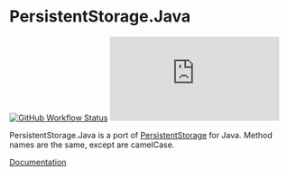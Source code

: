 # PersistentStorage.Java

[![GitHub Workflow Status](https://img.shields.io/github/workflow/status/jtsshieh/PersistentStorage.Java/Build%20Project?style=for-the-badge)](https://github.com/jtsshieh/PersistentStorage.Java/actions?query=workflow%3A%22Build+Project%22)
[![GitHub](https://img.shields.io/github/license/jtsshieh/PersistentStorage.Java?style=for-the-badge)](https://github.com/jtsshieh/PersistentStorage.Java/blob/master/LICENSE)

PersistentStorage.Java is a port of [PersistentStorage](https://github.com/jtsshieh/PersistentStorage) for Java. Method names are the same, except are camelCase.

[Documentation](https://jtsshieh.github.io/PersistentStorage.Java/) 
